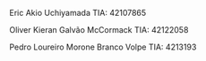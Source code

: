Eric Akio Uchiyamada TIA: 42107865

Oliver Kieran Galvão McCormack TIA: 42122058

Pedro Loureiro Morone Branco Volpe TIA: 4213193
